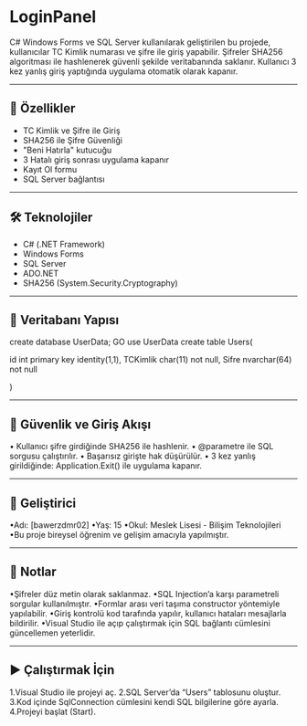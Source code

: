# LoginPanel

C# Windows Forms ve SQL Server kullanılarak geliştirilen bu projede, kullanıcılar TC Kimlik numarası ve şifre ile giriş yapabilir. Şifreler SHA256 algoritması ile hashlenerek güvenli şekilde veritabanında saklanır. Kullanıcı 3 kez yanlış giriş yaptığında uygulama otomatik olarak kapanır.

---

## 🚀 Özellikler

- TC Kimlik ve Şifre ile Giriş
- SHA256 ile Şifre Güvenliği
- "Beni Hatırla" kutucuğu
- 3 Hatalı giriş sonrası uygulama kapanır
- Kayıt Ol formu
- SQL Server bağlantısı

---

## 🛠️ Teknolojiler

- C# (.NET Framework)
- Windows Forms
- SQL Server
- ADO.NET
- SHA256 (System.Security.Cryptography)

---

## 📂 Veritabanı Yapısı

create database UserData;
GO
use UserData
create table Users(

id int primary key identity(1,1),
TCKimlik char(11) not null,
Sifre nvarchar(64) not null

)

---

## 🔐 Güvenlik ve Giriş Akışı
• Kullanıcı şifre girdiğinde SHA256 ile hashlenir.
• @parametre ile SQL sorgusu çalıştırılır.
• Başarısız girişte hak düşürülür.
• 3 kez yanlış girildiğinde: Application.Exit() ile uygulama kapanır.

---

## 👤 Geliştirici
•Adı: [bawerzdmr02]
•Yaş: 15
•Okul: Meslek Lisesi - Bilişim Teknolojileri
•Bu proje bireysel öğrenim ve gelişim amacıyla yapılmıştır.

---

## 📌 Notlar
•Şifreler düz metin olarak saklanmaz.
•SQL Injection’a karşı parametreli sorgular kullanılmıştır.
•Formlar arası veri taşıma constructor yöntemiyle yapılabilir.
•Giriş kontrolü kod tarafında yapılır, kullanıcı hataları mesajlarla bildirilir.
•Visual Studio ile açıp çalıştırmak için SQL bağlantı cümlesini güncellemen yeterlidir.

---

## ▶️ Çalıştırmak İçin
1.Visual Studio ile projeyi aç.
2.SQL Server’da “Users” tablosunu oluştur.
3.Kod içinde SqlConnection cümlesini kendi SQL bilgilerine göre ayarla.
4.Projeyi başlat (Start).